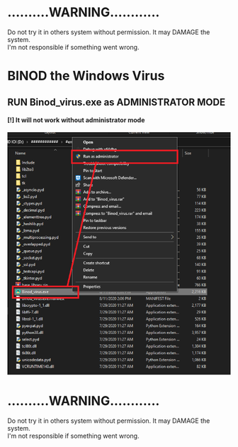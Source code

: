 
<h1>..........WARNING............</h1>
Do not try it in others system without permission. It may DAMAGE the system.<br>
I'm not responsible if something went wrong. 


<h1>BINOD the Windows Virus</h1>

<h2>RUN Binod_virus.exe as ADMINISTRATOR MODE</h2><h4>[!] It will not work without administrator mode </h4>


<img src="Screenshot (46).png">


<h1>..........WARNING............</h1>
Do not try it in others system without permission. It may DAMAGE the system.<br>
I'm not responsible if something went wrong. 

